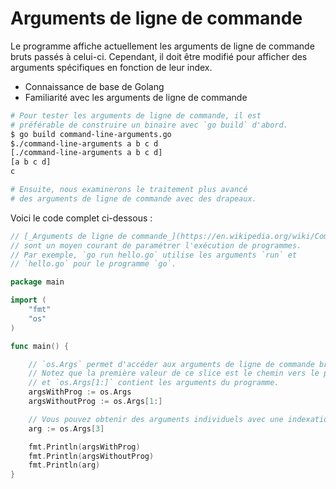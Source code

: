 # Arguments de ligne de commande

Le programme affiche actuellement les arguments de ligne de commande bruts passés à celui-ci. Cependant, il doit être modifié pour afficher des arguments spécifiques en fonction de leur index.

- Connaissance de base de Golang
- Familiarité avec les arguments de ligne de commande

```sh
# Pour tester les arguments de ligne de commande, il est
# préférable de construire un binaire avec `go build` d'abord.
$ go build command-line-arguments.go
$./command-line-arguments a b c d
[./command-line-arguments a b c d]
[a b c d]
c

# Ensuite, nous examinerons le traitement plus avancé
# des arguments de ligne de commande avec des drapeaux.
```

Voici le code complet ci-dessous :

```go
// [_Arguments de ligne de commande_](https://en.wikipedia.org/wiki/Command-line_interface#Arguments)
// sont un moyen courant de paramétrer l'exécution de programmes.
// Par exemple, `go run hello.go` utilise les arguments `run` et
// `hello.go` pour le programme `go`.

package main

import (
	"fmt"
	"os"
)

func main() {

	// `os.Args` permet d'accéder aux arguments de ligne de commande bruts.
	// Notez que la première valeur de ce slice est le chemin vers le programme,
	// et `os.Args[1:]` contient les arguments du programme.
	argsWithProg := os.Args
	argsWithoutProg := os.Args[1:]

	// Vous pouvez obtenir des arguments individuels avec une indexation normale.
	arg := os.Args[3]

	fmt.Println(argsWithProg)
	fmt.Println(argsWithoutProg)
	fmt.Println(arg)
}

```
